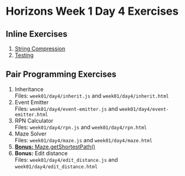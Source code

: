 # Horizons Week 1 Day 4 Exercises

## Inline Exercises

1. [String Compression](string_compression.md)
1. [Testing](testing.md)

## Pair Programming Exercises

1. Inheritance <br>
   Files: `week01/day4/inherit.js` and `week01/day4/inherit.html`
1. Event Emitter <br>
   Files: `week01/day4/event-emitter.js` and `week01/day4/event-emitter.html`
1. RPN Calculator <br>
   Files: `week01/day4/rpn.js` and `week01/day4/rpn.html`
1. Maze Solver <br>
   Files: `week01/day4/maze.js` and `week01/day4/maze.html`
1. [**Bonus:** Maze.getShortestPath()](maze_bonus.md)
1. **Bonus:** Edit distance <br>
   Files: `week01/day4/edit_distance.js` and `week01/day4/edit_distance.html`


